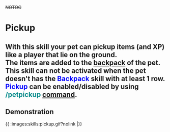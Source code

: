~~NOTOC~~
# Pickup

With this skill your pet can pickup items (and XP) like a player that lie on the ground.<br>
The items are added to the [backpack](skills/backpack) of the pet.<br>
This skill can not be activated when the pet doesn't has the <font color="blue">Backpack</font> skill with at least 1 row.<br>
<font color="blue">Pickup</font> can be enabled/disabled by using <font color="DarkCyan">/petpickup</font> [command](commands).<br>
----
## Demonstration

{{ :images:skills:pickup.gif?nolink |}}


